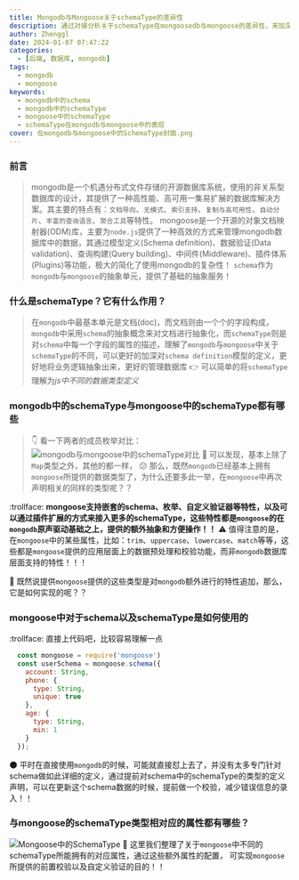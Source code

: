 ```yaml
---
title: Mongodb与Mongoose关于schemaType的差异性
description: 通过对接分析关于schemaType在mongoosedb与mongoose的差异性，来加深对schemaType的理解与掌握
author: Zhenggl
date: 2024-01-07 07:47:22
categories:
  - [后端, 数据库, mongodb]
tags:
  - mongodb
  - mongoose
keywords:
  - mongodb中的schema
  - mongodb中的schemaType
  - mongoose中的schemaType
  - schemaType在mongodb与mongoose中的表现
cover: 在mongodb与mongoose中的SchemaType封面.png
---
```


### 前言
> mongodb是一个机遇分布式文件存储的开源数据库系统，使用的非关系型数据库的设计，其提供了一种高性能、高可用一集易扩展的数据库解决方案。其主要的特点有：`文档导向`、`无模式`、`索引支持`、`复制与高可用性`、`自动分片`、`丰富的查询语言`、`聚合工具`等特性。
> mongoose是一个开源的对象文档映射器(ODM)库，主要为`node.js`提供了一种高效的方式来管理mongodb数据库中的数据，其通过模型定义(Schema definition)、数据验证(Data validation)、查询构建(Query building)、中间件(Middleware)、插件体系(Plugins)等功能，极大的简化了使用mongodb的复杂性！
> `schema`作为`mongodb`与`mongoose`的抽象单元，提供了基础的抽象服务！

### 什么是schemaType？它有什么作用？
> 在`mongodb`中最基本单元是文档(doc)，而文档则由一个个的字段构成，`mongodb`中采用`schema`的抽象概念来对文档进行抽象化，而`schemaType`则是对`schema`中每一个字段的属性的描述，理解了`mongodb`与`mongoose`中关于`schemaType`的不同，可以更好的加深对`schema definition`模型的定义，更好地将业务逻辑抽象出来，更好的管理数据库
:point_right: 可以简单的将`schemaType`理解为*js中不同的数据类型定义*

### mongodb中的schemaType与mongoose中的schemaType都有哪些
> :point_down: 看一下两者的成员枚举对比：
![mongodb与mongoose中的schemaType对比](mongodb与mongoose中的schemaType对比.png)
:star2: 可以发现，基本上除了`Map`类型之外，其他的都一样， :confused: 那么，既然`mongodb`已经基本上拥有`mongoose`所提供的数据类型了，为什么还要多此一举，在`mongoose`中再次声明相关的同样的类型呢？？

:trollface: **mongoose支持嵌套的schema、枚举、自定义验证器等特性，以及可以通过插件扩展的方式来接入更多的schemaType，这些特性都是`mongoose`的在`mongodb`原声驱动基础之上，提供的额外抽象和方便操作！！** :warning: 值得注意的是，在`mongoose`中的某些属性，比如：`trim`、`uppercase`、`lowercase`、`match`等等，这些都是`mongoose`提供的应用层面上的数据预处理和校验功能，而非`mongodb`数据库层面支持的特性！！！

:new_moon_with_face: 既然说提供`mongoose`提供的这些类型是对`mongodb`额外进行的特性追加，那么，它是如何实现的呢？？

### mongoose中对于schema以及schemaType是如何使用的
:trollface: 直接上代码吧，比较容易理解一点

```javascript
  const mongoose = require('mongoose')
  const userSchema = mongoose.schema({
    account: String,
    phone: {
      type: String,
      unique: true
    },
    age: {
      type: String,
      min: 1
    }
  });
```
:new_moon: 平时在直接使用`mongodb`的时候，可能就直接怼上去了，并没有太多专门针对schema做如此详细的定义，通过提前对schema中的schemaType的类型的定义声明，可以在更新这个schema数据的时候，提前做一个校验，减少错误信息的录入！！

### 与mongoose的schemaType类型相对应的属性都有哪些？
![Mongoose中的SchemaType](Mongoose中的SchemaType.png)
:star2: 这里我们整理了关于`mongoose`中不同的schemaType所能拥有的对应属性，通过这些额外属性的配置， 可实现`mongoose`所提供的前置校验以及自定义验证的目的！！
